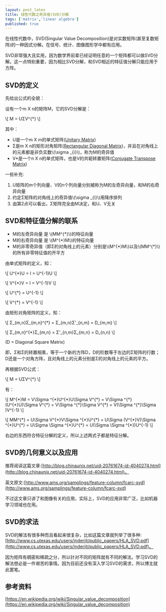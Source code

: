 ```yaml
---
layout: post_latex
title: 线性代数之奇异值(SVD)分解 
tags: ['matrix','linear algebra']
published: true
---
```


在线性代数中，SVD(Singular Value Decomposition)是对实数矩阵(甚至复数矩阵)的一种因式分解。在信号、统计、图像图形学中都有应用。

SVD非常强大且实用，因为数学界前辈已经证明任意的一个矩阵都可以做SVD分解。这一点特别重要，因为相比SVD分解，和SVD相近的特征值分解只能应用于方阵。

<!--more-->

## SVD的定义

先给出公式的全貌：

设有一个m X n的矩阵M，它的SVD分解是：

\\[ M = UΣV\^\{*\} \\]

其中：

- U是一个m X m的单式矩阵([Unitary Matrix](https://en.wikipedia.org/wiki/Unitary_matrix))
- Σ是m X n的矩形对角矩阵([Rectangular Diagonal Matrix](https://en.wikipedia.org/wiki/Diagonal_matrix))，并且在对角线上的元素都是非负实数\\(\\sigma \_\{i\}\\)，称为M的奇异值
- V*是一个n X n的单式矩阵，也是V的共轭转置矩阵([Conjugate Transpose Matrix](https://en.wikipedia.org/wiki/Conjugate_transpose))

一些补充:

1. U矩阵的m个列向量、V的n个列向量分别被称为M的左奇异向量，和M的右奇异向量
2. 约定Σ矩阵的对角线上的奇异值\\(\\sigma \_\{i\}\\)用降序排列
3. 由第2点可以看出，Σ矩阵完全由M决定，和U、V无关


## SVD和特征值分解的联系

- M的左奇异向量 是 \\(MM\^\{\*\}\\)的特征向量
- M的右奇异向量 是 \\(M\^\{\*\}M\\)的特征向量
- M的非零奇异值（即Σ的对角线上的元素）分别是\\(M\^\{\*\}M\\)以及\\(MM\^\{\*\}\\)的所有非零特征值的开平方

由单式矩阵的定义，知：

\\[ U\^\{*\}U = I = U\^\{-1\}U \\]

\\[ V\^\{*\}V = I = V\^\{-1\}V \\]

\\[ U\^\{*\} = U\^\{-1\} \\]

\\[ V\^\{*\} = V\^\{-1\} \\]

由矩形对角矩阵的定义，知：

\\[ Σ\_\{m,n\}Σ\_\{m,n\}\^\{*\} = Σ\_\{m,n\}Σ'\_\{n,m\} = D\_\{m,m\} \\]

\\[ Σ\_\{m,n\}\^\{*\}Σ\_\{m,n\} = Σ'\_\{n,m\}Σ\_\{m,n\} = D\_\{n,n\} \\]

(D = Diagonal Square Matrix)

即，Σ和Σ的转置相乘，等于一个新的方阵D，D的阶数等于左边的Σ矩阵的行数；D还是一个对角方阵，且对角线上的元素分别是Σ的对角线上的元素的平方。

再根据SVD公式：

\\[ M = UΣV\^\{*\} \\]

有：

\\[ M\^\{\*\}M = V\\Sigma \^\{\*\}U\^\{\*\}U\\Sigma V\^\{\*\} = V\\Sigma \^\{\*\}\(U\^\{\*\}U\)\\Sigma V\^\{\*\} = V\\Sigma \^\{\*\}\\Sigma V\^\{\*\} = V\(\\Sigma  \^\{\*\}\\Sigma \)V\^\{-1\}  \\]

\\[ MM\^\{\*\} = U\\Sigma V\^\{\*\}V\\Sigma \^\{\*\}U\^\{\*\} = U\\Sigma \(V\^\{\*\}V\)\\Sigma \^\{\*\}U\^\{\*\} = U\\Sigma \\Sigma \^\{\*\}U\^\{\*\} = U\(\\Sigma \\Sigma \^\{\*\}\)U\^\{-1\} \\]


右边的东西符合特征分解的定义，所以上述两式子都是特征分解。

## SVD的几何意义以及应用

推荐阅读这篇文章:[http://blog.chinaunix.net/uid-20761674-id-4040274.html](http://blog.chinaunix.net/uid-20761674-id-4040274.html)。

英文原文:[http://www.ams.org/samplings/feature-column/fcarc-svd](http://www.ams.org/samplings/feature-column/fcarc-svd)

不过这文章只讲了和图像有关的应用，实际上，SVD的应用非常广泛，比如机器学习领域也在用。


## SVD的求法

SVD的解法有很多种而且看起来很复杂，比如这篇文章就列举了很多种:[http://www.cs.utexas.edu/users/inderjit/public_papers/HLA_SVD.pdf](http://www.cs.utexas.edu/users/inderjit/public_papers/HLA_SVD.pdf)。

因为矩阵有稠密和稀疏之分，所以针对不同的矩阵就有不同的解法。学习SVD的解法想必是一件艰苦的事情。因为目前还没有深入学习SVD的需求，所以博主就此罢笔。


## 参考资料


[https://en.wikipedia.org/wiki/Singular_value_decomposition](https://en.wikipedia.org/wiki/Singular_value_decomposition)



